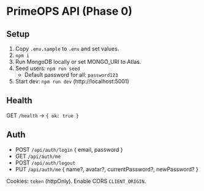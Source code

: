 # PrimeOPS API (Phase 0)

## Setup
1) Copy `.env.sample` to `.env` and set values.
2) `npm i`
3) Run MongoDB locally or set MONGO_URI to Atlas.
4) Seed users: `npm run seed`
   - Default password for all: `password123`
5) Start dev: `npm run dev` (http://localhost:5001)

## Health
GET `/health` → `{ ok: true }`

## Auth
- POST `/api/auth/login` { email, password }
- GET `/api/auth/me`
- POST `/api/auth/logout`
- PUT `/api/auth/me` { name?, avatar?, currentPassword?, newPassword? }

Cookies: `token` (httpOnly). Enable CORS `CLIENT_ORIGIN`.
